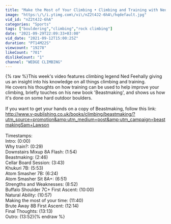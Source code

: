 ```yaml
---
title: "Make the Most of Your Climbing • Climbing and Training with Ned Feehally"
image: "https:\/\/i.ytimg.com\/vi\/nZ2t4J2-6hA\/hqdefault.jpg"
vid_id: "nZ2t4J2-6hA"
categories: "Sports"
tags: ["bouldering","climbing","rock climbing"]
date: "2021-09-29T22:09:33+03:00"
vid_date: "2021-09-12T15:00:25Z"
duration: "PT14M22S"
viewcount: "19278"
likeCount: "701"
dislikeCount: "1"
channel: "WEDGE CLIMBING"
---
```

{% raw %}This week's video features climbing legend Ned Feehally giving us an insight into his knowledge on all things climbing and training. <br />He covers his thoughts on how training can be used to help improve your climbing, briefly touches on his new book 'Beastmaking', and shows us how it's done on some hard outdoor boulders.<br /><br />If you want to get your hands on a copy of Beastmaking, follow this link: <br /><a rel="nofollow" target="blank" href="http://www.v-publishing.co.uk/books/climbing/beastmaking/?utm_source=promotion&amp;utm_medium=post&amp;utm_campaign=beastmakingSam+Lawson">http://www.v-publishing.co.uk/books/climbing/beastmaking/?utm_source=promotion&amp;utm_medium=post&amp;utm_campaign=beastmakingSam+Lawson</a><br /><br />Timestamps:<br />Intro: (0:00)<br />Why train?: (0:29)<br />Downstairs Mixup 8A Flash: (1:54)<br />Beastmaking: (2:46)<br />Cellar Board Session: (3:43)<br />Khukuri 7B: (5:53)<br />Atom Smasher 7B: (6:24)<br />Atom Smasher Sit 8A+: (6:51)<br />Strengths and Weaknesses: (8:52)<br />Buffalo Shoulder 7C+ First Ascent: (10:00)<br />Natural Ability: (10:57)<br />Making the most of your time: (11:40)<br />Brute Away 8B First Ascent: (12:14)<br />Final Thoughts: (13:13)<br />Outro: (13:52){% endraw %}
